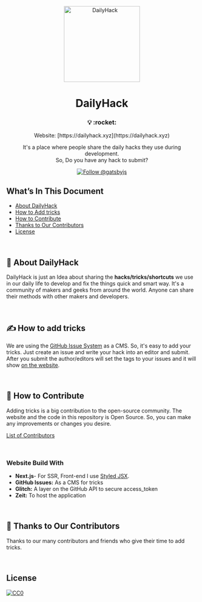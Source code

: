 <p align="center">
  <a href="https://dailyhack.xyz">
    <img alt="DailyHack" src="https://github.com/mddanishyusuf/dailyhack/raw/master/static/images/daily-hack-logo.png" width="200" />
  </a>
</p>
<h1 align="center">
  DailyHack
</h1>

<h3 align="center">
  💡 :rocket:
</h3>
<p align="center">
  Website: [https://dailyhack.xyz](https://dailyhack.xyz)
</p>
<p align="center">
  It's a place where people share the daily hacks they use during development.<br/>So, Do you have any hack to submit?
</p>
<p align="center">
  <a href="https://github.com/mddanishyusuf/dailyhack/issues" target="_blank">
    <img src="https://img.shields.io/github/issues/mddanishyusuf/dailyhack.svg?label=Add%20Tricks" alt="Follow @gatsbyjs" />
  </a>
</p>


## What’s In This Document

- [About DailyHack](#-about-dailyhack)
- [How to Add tricks](#-how-to-add-tricks)
- [How to Contribute](#-how-to-contribute)
- [Thanks to Our Contributors](#-thanks-to-our-contributors)
- [License](#license)

<br/>

## 📖 About DailyHack

DailyHack is just an Idea about sharing the **hacks/tricks/shortcuts** we use in our daily life to develop and fix the things quick and smart way. It's a community of makers and geeks from around the world. Anyone can share their methods with other makers and developers.

<br/>

## ✍ How to add tricks

We are using the [GitHub Issue System](https://github.com/mddanishyusuf/dailyhack/issues) as a CMS. So, it's easy to add your tricks. Just create an issue and write your hack into an editor and submit. After you submit the author/editors will set the tags to your issues and it will show [on the website](https://dailyhack.xyz/).

<br/>

## 🤝 How to Contribute

Adding tricks is a big contribution to the open-source community. The website and the code in this repository is Open Source. So, you can make any improvements or changes you desire.

[List of Contributors](https://dailyhack.xyz/contributors)

<br/>

### Website Build With

- **Next.js**- For SSR, Front-end I use [Styled JSX](https://nextjs.org/blog/styling-next-with-styled-jsx).
- **GitHub Issues:** As a CMS for tricks
- **Glitch:** A layer on the GitHub API to secure access_token
- **Zeit:** To host the application

<br/>

## 💜 Thanks to Our Contributors

Thanks to our many contributors and friends who give their time to add tricks.

<br/>

## License

[![CC0](http://mirrors.creativecommons.org/presskit/buttons/88x31/svg/cc-zero.svg)](https://creativecommons.org/publicdomain/zero/1.0/)
